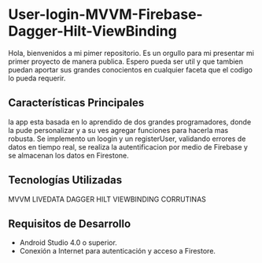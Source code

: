 # User-login-MVVM-Firebase-Dagger-Hilt-ViewBinding

Hola, bienvenidos a mi pimer repositorio.
Es un orgullo para mi presentar mi primer proyecto de manera publica.
Espero pueda ser util y que tambien puedan aportar sus grandes conocientos en cualquier faceta que el codigo lo pueda requerir.

## Características Principales

la app esta basada en lo aprendido de dos grandes programadores, donde la pude personalizar y a su ves agregar funciones para hacerla mas robusta.
Se implemento un loogin y un registerUser, validando errores de datos en tiempo real, se realiza la autentificacion por medio de Firebase y se almacenan los datos en Firestone.

## Tecnologías Utilizadas

MVVM
LIVEDATA
DAGGER HILT
VIEWBINDING
CORRUTINAS

## Requisitos de Desarrollo

- Android Studio 4.0 o superior.
- Conexión a Internet para autenticación y acceso a Firestore.
